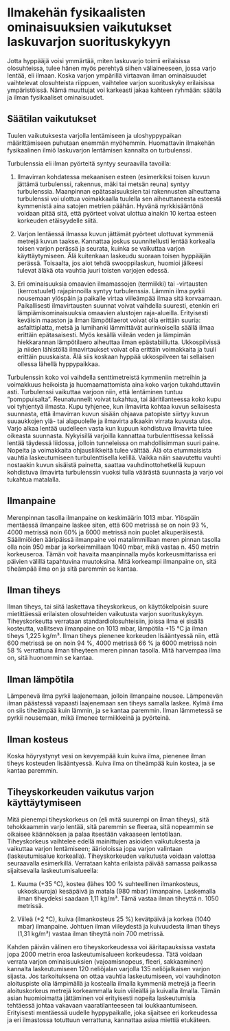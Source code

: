 # Ilmakehän fysikaalisten ominaisuuksien vaikutukset laskuvarjon suorituskykyyn

Jotta hyppääjä voisi ymmärtää, miten laskuvarjo toimii erilaisissa
olosuhteissa, tulee hänen myös perehtyä siihen väliaineeseen, jossa
varjo lentää, eli ilmaan. Koska varjon ympärillä virtaavan ilman
ominaisuudet vaihtelevat olosuhteista riippuen, vaihtelee varjon
suorituskyky erilaisissa ympäristöissä. Nämä muuttujat voi karkeasti
jakaa kahteen ryhmään: säätila ja ilman fysikaaliset ominaisuudet.

## Säätilan vaikutukset  

Tuulen vaikutuksesta varjolla lentämiseen ja uloshyppypaikan
määrittämiseen puhutaan enemmän myöhemmin. Huomattavin ilmakehän
fysikaalinen ilmiö laskuvarjon lentämisen kannalta on turbulenssi.

Turbulenssia eli ilman pyörteitä syntyy seuraavilla tavoilla:

1.  Ilmavirran kohdatessa mekaanisen esteen (esimerkiksi toisen kuvun
    jättämä turbulenssi, rakennus, mäki tai metsän reuna)
    syntyy turbulenssia. Maanpinnan epätasaisuuksien tai rakennusten
    aiheuttama turbulenssi voi ulottua voimakkaalla tuulella sen
    aiheuttaneesta esteestä kymmenistä aina satojen metrien päähän.
    Hyvänä nyrkkisääntönä voidaan pitää sitä, että pyörteet voivat
    ulottua ainakin 10 kertaa esteen korkeuden etäisyydelle siitä.

2.  Varjon lentäessä ilmassa kuvun jättämät pyörteet ulottuvat kymmeniä
    metrejä kuvun taakse. Kannattaa joskus suunnitellusti lentää
    korkealla toisen varjon perässä ja seurata, kuinka se vaikuttaa
    varjon käyttäytymiseen. Älä kuitenkaan laskeudu suoraan toisen
    hyppääjän perässä. Toisaalta, jos aiot tehdä swooppilaskun, huomioi
    jälkeesi tulevat äläkä ota vauhtia juuri toisten varjojen edessä.

3.  Eri ominaisuuksia omaavien ilmamassojen (termiikki) tai
    -virtausten (kerrostuulet) rajapinnoilla syntyy turbulenssia. Lämmin
    ilma pyrkii nousemaan ylöspäin ja paikalle virtaa viileämpää ilmaa
    sitä korvaamaan. Paikallisesti ilmavirtausten suunnat voivat
    vaihdella suuresti, etenkin eri lämpiämisominaisuuksia omaavien
    alustojen raja-alueilla. Erityisesti keväisin maaston ja ilman
    lämpötilaerot voivat olla erittäin suuria: asfalttiplatta, metsä ja
    lumihanki lämmittävät aurinkoisella säällä ilmaa
    erittäin epätasaisesti. Myös kesällä viileän veden ja lämpimän
    hiekkarannan lämpötilaero aiheuttaa ilman epästabiiliutta.
    Ukkospilvissä ja niiden lähistöllä ilmavirtaukset voivat olla
    erittäin voimakkaita ja tuuli erittäin puuskaista. Älä siis koskaan
    hyppää ukkospilveen tai sellaisen ollessa lähellä hyppypaikkaa.

Turbulenssin koko voi vaihdella senttimetreistä kymmeniin metreihin ja
voimakkuus heikoista ja huomaamattomista aina koko varjon tukahduttaviin
asti. Turbulenssi vaikuttaa varjoon niin, että lentäminen tuntuu
”pomppuisalta”. Reunatunnelit voivat tukahtua, tai ääritilanteessa koko
kupu voi tyhjentyä ilmasta. Kupu tyhjenee, kun ilmavirta kohtaa kuvun
sellaisesta suunnasta, että ilmavirran kuvun sisään ohjaava patopiste
siirtyy kuvun suuaukkojen ylä- tai alapuolelle ja ilmavirta alkaakin
virrata kuvusta ulos. Varjo alkaa lentää uudelleen vasta kun kupuun
kohdistuva ilmavirta tulee oikeasta suunnasta. Nykyisillä varjoilla
kannattaa turbulenttisessa kelissä lentää täydessä liidossa, jolloin
tunneleissa on mahdollisimman suuri paine. Nopeita ja voimakkaita
ohjausliikkeitä tulee välttää. Älä ota etummaisista vauhtia
laskeutumiseen turbulenttisella kelillä. Vaikka näin saavutettu vauhti
nostaakin kuvun sisäistä painetta, saattaa vauhdinottohetkellä kupuun
kohdistuva ilmavirta turbulenssin vuoksi tulla väärästä suunnasta ja
varjo voi tukahtua matalalla.

## Ilmanpaine  

Merenpinnan tasolla ilmanpaine on keskimäärin 1013 mbar. Ylöspäin
mentäessä ilmanpaine laskee siten, että 600 metrissä se on noin 93 %,
4000 metrissä noin 60% ja 6000 metrissä noin puolet alkuperäisestä.
Sääilmiöiden ääripäissä ilmanpaine voi matalimmillaan meren pinnan
tasolla olla noin 950 mbar ja korkeimmillaan 1040 mbar, mikä vastaa n.
450 metrin korkeuseroa. Tämän voit havaita maanpinnalla myös
korkeusmittarissa eri päivien välillä tapahtuvina muutoksina. Mitä
korkeampi ilmanpaine on, sitä tiheämpää ilma on ja sitä paremmin se
kantaa.

## Ilman tiheys  

Ilman tiheys, tai siitä laskettava tiheyskorkeus, on käyttökelpoisin
suure mietittäessä erilaisten olosuhteiden vaikutusta varjon
suorituskykyyn. Tiheyskorkeutta verrataan standardiolosuhteisiin, joissa
ilma ei sisällä kosteutta, vallitseva ilmanpaine on 1013 mbar, lämpötila
+15 °C ja ilman tiheys 1,225 kg/m³. Ilman tiheys pienenee korkeuden
lisääntyessä niin, että 600 metrissä se on noin 94 %, 4000 metrissä 66 %
ja 6000 metrissä noin 58 % verrattuna ilman tiheyteen meren pinnan
tasolla. Mitä harvempaa ilma on, sitä huonommin se kantaa.

## Ilman lämpötila  

Lämpenevä ilma pyrkii laajenemaan, jolloin ilmanpaine nousee. Lämpenevän
ilman päästessä vapaasti laajenemaan sen tiheys samalla laskee. Kylmä
ilma on siis tiheämpää kuin lämmin, ja se kantaa paremmin. Ilman
lämmetessä se pyrkii nousemaan, mikä ilmenee termiikkeinä ja pyörteinä.

## Ilman kosteus  

Koska höyrystynyt vesi on kevyempää kuin kuiva ilma, pienenee ilman
tiheys kosteuden lisääntyessä. Kuiva ilma on tiheämpää kuin kostea, ja
se kantaa paremmin.

## Tiheyskorkeuden vaikutus varjon käyttäytymiseen  

Mitä pienempi tiheyskorkeus on (eli mitä suurempi on ilman tiheys), sitä
tehokkaammin varjo lentää, sitä paremmin se fleeraa, sitä nopeammin se
oikaisee käännöksen ja palaa itsestään vakaaseen lentotilaan.
Tiheyskorkeus vaihtelee edellä mainittujen asioiden vaikutuksesta ja
vaikuttaa varjon lentämiseen; äärioloissa jopa varjon valintaan
(laskeutumisalue korkealla). Tiheyskorkeuden vaikutusta voidaan valottaa
seuraavalla esimerkillä. Verrataan kahta erilaista päivää samassa
paikassa sijaitsevalla laskeutumisalueella:

1.  Kuuma (+35 °C), kostea (lähes 100 % suhteellinen
    ilmankosteus, ukkoskuuroja) kesäpäivä ja matala (980 mbar)
    ilmanpaine. Laskemalla ilman tiheydeksi saadaan 1,11 kg/m³. Tämä
    vastaa ilman tiheyttä n. 1050 metrissä.

2.  Viileä (+2 °C), kuiva (ilmankosteus 25 %) kevätpäivä ja korkea
    (1040 mbar) ilmanpaine. Johtuen ilman viileydestä ja kuivuudesta
    ilman tiheys (1,31 kg/m³) vastaa ilman tiheyttä noin 700 metrissä.

Kahden päivän välinen ero tiheyskorkeudessa voi ääritapauksissa vastata
jopa 2000 metrin eroa laskeutumisalueen korkeudessa. Tätä voidaan
verrata varjon ominaisuuksien (vajoamisnopeus, fleeri, sakkaaminen)
kannalta laskeutumiseen 120 neliöjalan varjolla 135 neliöjalkaisen
varjon sijasta. Jos tarkoituksena on ottaa vauhtia laskeutumiseen, voi
vauhdinoton aloituspiste olla lämpimällä ja kostealla ilmalla kymmeniä
metrejä ja fleerin aloituskorkeus metrejä korkeammalla kuin viileällä ja
kuivalla ilmalla. Tämän asian huomioimatta jättäminen voi erityisesti
nopeita laskeutumisia tehtäessä johtaa vakavaan vaaratilanteeseen tai
loukkaantumiseen. Erityisesti mentäessä uudelle hyppypaikalle, joka
sijaitsee eri korkeudessa ja eri ilmastossa totuttuun verrattuna,
kannattaa asiaa miettiä etukäteen.